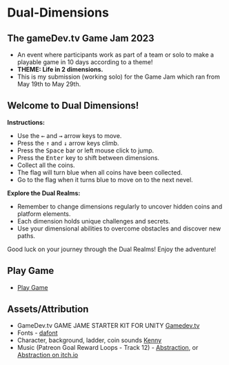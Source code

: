 # Dual-Dimensions

## The gameDev.tv Game Jam 2023
- An event where participants work as part of a team or solo to make a playable game in 10 days according to a theme!
- **THEME: Life in 2 dimensions.**
- This is my submission (working solo) for the Game Jam which ran from May 19th to May 29th.

## Welcome to Dual Dimensions!

**Instructions:**
- Use the <kbd>←</kbd> and <kbd>→</kbd> arrow keys to move.
- Press the <kbd>↑</kbd> and <kbd>↓</kbd> arrow keys climb.
- Press the <kbd>Space</kbd> bar or left mouse click to jump.
- Press the <kbd>Enter</kbd> key to shift between dimensions.
- Collect all the coins.
- The flag will turn blue when all coins have been collected.
- Go to the flag when it turns blue to move on to the next nevel.

**Explore the Dual Realms:**
- Remember to change dimensions regularly to uncover hidden coins and platform elements.
- Each dimension holds unique challenges and secrets.
- Use your dimensional abilities to overcome obstacles and discover new paths.

Good luck on your journey through the Dual Realms! Enjoy the adventure!

## Play Game
- <a href="https://carltonmpofu.itch.io/dual-dimensions" title="play game">Play Game</a>

## Assets/Attribution
- GameDev.tv GAME JAME STARTER KIT FOR UNITY [Gamedev.tv](https://www.gamedev.tv/p/game-jam-starter-kit)
- Fonts - [dafont](https://www.dafont.com/)
- Character, background, ladder, coin sounds [Kenny](https://www.kenney.nl/)
- Music (Patreon Goal Reward Loops - Track 12) - [Abstraction](http://www.abstractionmusic.com/), or [Abstraction on itch.io](https://tallbeard.itch.io/music-loop-bundle)
